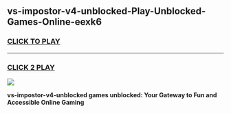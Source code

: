 
## vs-impostor-v4-unblocked-Play-Unblocked-Games-Online-eexk6
<h3>
<a href="https://premium76.site?title=vs-impostor-v4-unblocked&ref=25A">CLICK TO PLAY</a></h3>
<hr>

<h3>
<a href="https://premium76.site?title=vs-impostor-v4-unblocked&ref=25A">CLICK 2 PLAY</a>
  
</h3>

<a href="https://premium76.site?title=vs-impostor-v4-unblocked&ref=25A"><img src="https://clearcache.store/games.png"></a>


**vs-impostor-v4-unblocked games unblocked: Your Gateway to Fun and Accessible Online Gaming**
